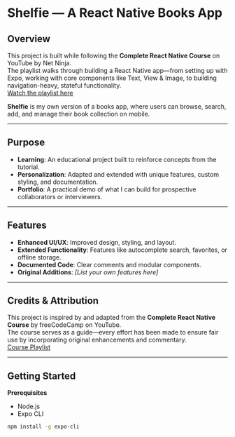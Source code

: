 # Shelfie — A React Native Books App

## Overview

This project is built while following the **Complete React Native Course** on YouTube by Net Ninja.  
The playlist walks through building a React Native app—from setting up with Expo, working with core components like Text, View & Image, to building navigation-heavy, stateful functionality.  
[Watch the playlist here](https://www.youtube.com/playlist?list=PL4cUxeGkcC9hNTz3sxqGTfxAwU-DIHJd2)

**Shelfie** is my own version of a books app, where users can browse, search, add, and manage their book collection on mobile.

---

## Purpose

- **Learning**: An educational project built to reinforce concepts from the tutorial.
- **Personalization**: Adapted and extended with unique features, custom styling, and documentation.
- **Portfolio**: A practical demo of what I can build for prospective collaborators or interviewers.

---

## Features

- **Enhanced UI/UX**: Improved design, styling, and layout.
- **Extended Functionality**: Features like autocomplete search, favorites, or offline storage.
- **Documented Code**: Clear comments and modular components.
- **Original Additions**: _[List your own features here]_

---

## Credits & Attribution

This project is inspired by and adapted from the **Complete React Native Course** by freeCodeCamp on YouTube.  
The course serves as a guide—every effort has been made to ensure fair use by incorporating original enhancements and commentary.  
[Course Playlist](https://www.youtube.com/playlist?list=PL4cUxeGkcC9hNTz3sxqGTfxAwU-DIHJd2)

---

## Getting Started

**Prerequisites**

- Node.js
- Expo CLI

```bash
npm install -g expo-cli

```
